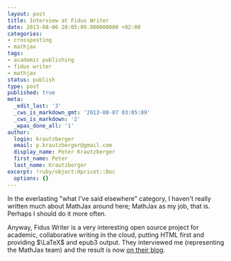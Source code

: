 ```yaml
---
layout: post
title: Interview at Fidus Writer
date: 2013-08-06 20:05:09.000000000 +02:00
categories:
- crossposting
- mathjax
tags:
- academic publishing
- fidus writer
- mathjax
status: publish
type: post
published: true
meta:
  _edit_last: '3'
  _cws_is_markdown_gmt: '2013-08-07 03:05:09'
  _cws_is_markdown: '2'
  _wpas_done_all: '1'
author:
  login: krautzberger
  email: p.krautzberger@gmail.com
  display_name: Peter Krautzberger
  first_name: Peter
  last_name: Krautzberger
excerpt: !ruby/object:Hpricot::Doc
  options: {}
---
```


In the everlasting "what I've said elsewhere" category, I haven't really written much about MathJax around here; MathJax as my job, that is. Perhaps I should do it more often.

Anyway, Fidus Writer is a very interesting open source project for academic, collaborative writing in the cloud, putting HTML first and providing $\LaTeX$ and epub3 output. They interviewed me (representing the MathJax team) and the result is now [on their blog](http://fiduswriter.com/2013/08/06/math-in-the-browser/).